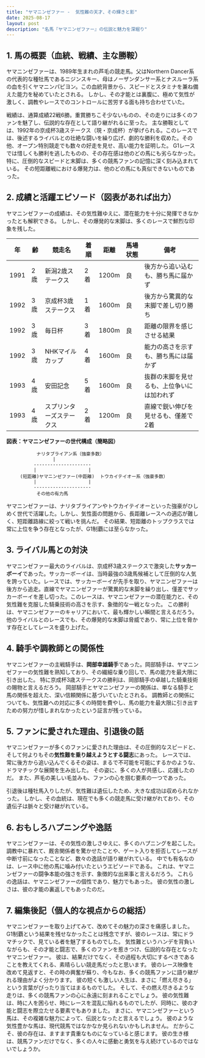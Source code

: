 ```yaml
---
title: "ヤマニンゼファー -  気性難の天才、その輝きと影"
date: 2025-08-17
layout: post
description: "名馬『ヤマニンゼファー』の伝説と魅力を深堀り"
---
```


## 1. 馬の概要（血統、戦績、主な勝鞍）

ヤマニンゼファーは、1989年生まれの芦毛の競走馬。父はNorthern Dancer系の代表的な種牡馬であるニジンスキー、母はノーザンダンサー系とナスルーラ系の血を引くヤマニンパピヨン。この血統背景から、スピードとスタミナを兼ね備えた能力を秘めていたとされる。  しかし、その才能とは裏腹に、極めて気性が激しく、調教やレースでのコントロールに苦労する面も持ち合わせていた。

戦績は、通算成績22戦6勝。重賞勝ちこそ少ないものの、その走りには多くのファンを魅了し、伝説的な存在として語り継がれるに至った。  主な勝鞍としては、1992年の京成杯3歳ステークス（現・京成杯）が挙げられる。このレースでは、後述するライバルとの壮絶な闘いを繰り広げ、劇的な勝利を収めた。その他、オープン特別競走でも数々の好走を見せ、高い能力を証明した。  G1レースでは惜しくも勝利を逃したものの、その存在感は他のどの馬にも劣らなかった。  特に、圧倒的なスピードと末脚は、多くの競馬ファンの記憶に深く刻み込まれている。  その短距離戦における爆発力は、他のどの馬にも真似できないものであった。

## 2. 成績と活躍エピソード（図表があれば出力）

ヤマニンゼファーの成績は、その気性難ゆえに、潜在能力を十分に発揮できなかったとも解釈できる。  しかし、その爆発的な末脚は、多くのレースで鮮烈な印象を残した。

| 年 | 齢 | 競走名 | 着順 | 距離 | 馬場状態 | 備考 |
|---|---|---|---|---|---|---|
| 1991 | 2歳 | 新潟2歳ステークス | 2着 | 1200m | 良 | 後方から追い込むも、勝ち馬に届かず |
| 1992 | 3歳 | 京成杯3歳ステークス | 1着 | 1600m | 良 | 後方から驚異的な末脚で差し切り勝ち |
| 1992 | 3歳 | 毎日杯 | 3着 | 1800m | 良 | 距離の限界を感じさせる結果 |
| 1992 | 3歳 | NHKマイルカップ | 4着 | 1600m | 良 | 能力の高さを示すも、勝ち馬には届かず |
| 1993 | 4歳 | 安田記念 | 5着 | 1600m | 良 | 抜群の末脚を見せるも、上位争いには加われず |
| 1993 | 4歳 | スプリンターズステークス | 2着 | 1200m | 良 |  直線で鋭い伸びを見せるも、僅差で2着 |


**図表：ヤマニンゼファーの世代構成（簡略図）**

```
           ナリタブライアン系（強豪多数）
                 |
          ---------------------
          |                   |
     (短距離)ヤマニンゼファー(中距離)  トウカイテイオー系（強豪多数）
          |                   |
          ---------------------
           その他の有力馬
```

ヤマニンゼファーは、ナリタブライアンやトウカイテイオーといった強豪がひしめく世代で活躍した。しかし、気性面の問題から、長距離レースへの適応が難しく、短距離路線に絞って戦いを挑んだ。  その結果、短距離のトップクラスでは常に上位を争う存在となったが、G1制覇には至らなかった。


## 3. ライバル馬との対決

ヤマニンゼファー最大のライバルは、京成杯3歳ステークスで激突した**サッカーボーイ**であった。サッカーボーイは、当時最強の3歳馬候補として圧倒的な人気を誇っていた。レースでは、サッカーボーイが先手を取り、ヤマニンゼファーは後方から追走。直線でヤマニンゼファーが驚異的な末脚を繰り出し、僅差でサッカーボーイを差し切った。このレースは、ヤマニンゼファーの潜在能力と、その気性難を克服した騎乗技術の高さを示す、象徴的な一戦となった。  この勝利は、ヤマニンゼファーのキャリアにおいて、最も輝かしい瞬間と言えるだろう。  他のライバルとのレースでも、その爆発的な末脚は脅威であり、常に上位を脅かす存在としてレースを盛り上げた。


## 4. 騎手や調教師との関係性

ヤマニンゼファーの主戦騎手は、**岡部幸雄騎手**であった。岡部騎手は、ヤマニンゼファーの気性難を熟知しており、その繊細な乗り回しで、馬の能力を最大限に引き出した。  特に京成杯3歳ステークスの勝利は、岡部騎手の卓越した騎乗技術の賜物と言えるだろう。  岡部騎手とヤマニンゼファーの関係は、単なる騎手と馬の関係を超えた、深い信頼関係に基づいていたとされる。  調教師との関係についても、気性難への対応に多くの時間を費やし、馬の能力を最大限に引き出すための努力が惜しまれなかったという証言が残っている。


## 5. ファンに愛された理由、引退後の話

ヤマニンゼファーが多くのファンに愛された理由は、その圧倒的なスピードと、そして何よりもその**気性難を乗り越えようとする闘志**にあった。  レースでは、常に後方から追い込んでくるその姿は、まるで不可能を可能にするかのような、ドラマチックな展開を生み出した。  その姿に、多くの人が共感し、応援したのだ。  また、芦毛の美しい毛並みも、ファンの心を掴む要素の一つであった。

引退後は種牡馬入りしたが、気性難は遺伝したため、大きな成功は収められなかった。  しかし、その血統は、現在でも多くの競走馬に受け継がれており、その遺伝子は脈々と受け継がれている。


## 6. おもしろハプニングや逸話

ヤマニンゼファーは、その気性の激しさゆえに、多くのハプニングを起こした。  調教中に暴れて、厩舎関係者を驚かせたことや、ゲート入りを拒否してレースが中断寸前になったことなど、数々の逸話が語り継がれている。  中でも有名なのは、レース中に他の馬に噛み付いたというエピソードである。  これは、ヤマニンゼファーの闘争本能の強さを示す、象徴的な出来事と言えるだろう。  これらの逸話は、ヤマニンゼファーの個性であり、魅力でもあった。  彼の気性の激しさは、彼の才能の裏返しでもあったのだ。


## 7. 編集後記（個人的な視点からの総括）

ヤマニンゼファーを取り上げてみて、改めてその魅力の深さを痛感しました。  G1制覇という結果を残せなかったことは残念ですが、彼のレースは、常にドラマチックで、見ている者を魅了するものでした。  気性難というハンデを背負いながらも、その才能と闘志で、多くのファンを惹きつけ、伝説的な存在となったヤマニンゼファー。  彼は、結果だけでなく、その過程も大切にするべきであることを教えてくれる、素晴らしい競走馬だったと思います。  彼のレース映像を改めて見返すと、その時の興奮が蘇り、今もなお、多くの競馬ファンに語り継がれる理由がよく分かります。  彼の短くも激しい人生は、まさに「燃え尽きる」という言葉がぴったり当てはまるものでした。  そして、その燃え尽きるような走りは、多くの競馬ファンの心に永遠に刻まれることでしょう。  彼の気性難は、時に人を困らせ、時にレースを混乱に陥れるものでしたが、同時に、彼の才能と闘志を際立たせる要素でもありました。  まさに、ヤマニンゼファーという馬は、その複雑な魅力によって、伝説となったと言えるでしょう。  彼のような気性豊かな馬は、現代競馬ではなかなか見られないかもしれません。  だからこそ、彼の存在は、ますます貴重なものになっていると感じます。  彼の生き様は、競馬ファンだけでなく、多くの人々に感動と勇気を与え続けているのではないでしょうか。
